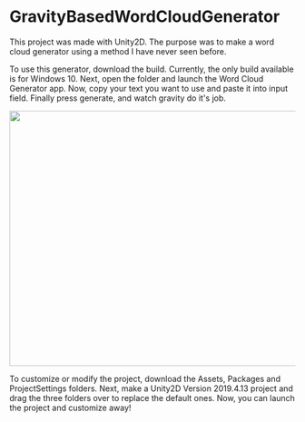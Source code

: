 # GravityBasedWordCloudGenerator

This project was made with Unity2D. The purpose was to make a word cloud generator using a method I have never seen before.

To use this generator, download the build. Currently, the only build available is for Windows 10. Next, open the folder and launch the Word Cloud Generator app. Now, copy your text you want to use and paste it into input field. Finally press generate, and watch gravity do it's job.

<img src="ReadmeFiles/Demonstration.gif" width="800" height="450"/>

To customize or modify the project, download the Assets, Packages and ProjectSettings folders. Next, make a Unity2D Version 2019.4.13 project and drag the three folders over to replace the default ones. Now, you can launch the project and customize away!
 
